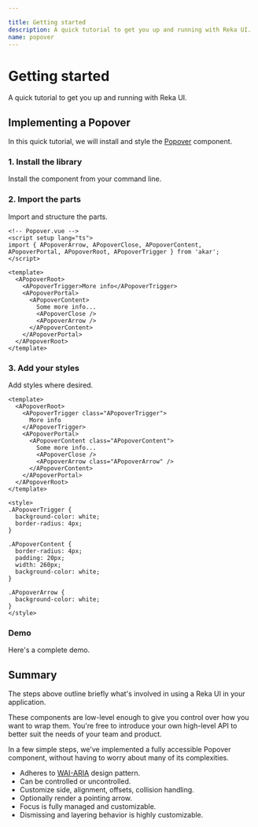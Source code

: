 ```yaml
---

title: Getting started
description: A quick tutorial to get you up and running with Reka UI.
name: popover
---
```


# Getting started

<Description>
A quick tutorial to get you up and running with Reka UI.
</Description>

## Implementing a Popover

In this quick tutorial, we will install and style the [Popover](../components/popover) component.

### 1. Install the library

Install the component from your command line.

<InstallationTabs value="akar" />

### 2. Import the parts

Import and structure the parts.

```vue
<!-- Popover.vue -->
<script setup lang="ts">
import { APopoverArrow, APopoverClose, APopoverContent, APopoverPortal, APopoverRoot, APopoverTrigger } from 'akar';
</script>

<template>
  <APopoverRoot>
    <APopoverTrigger>More info</APopoverTrigger>
    <APopoverPortal>
      <APopoverContent>
        Some more info...
        <APopoverClose />
        <APopoverArrow />
      </APopoverContent>
    </APopoverPortal>
  </APopoverRoot>
</template>
```

### 3. Add your styles

Add styles where desired.

```vue
<template>
  <APopoverRoot>
    <APopoverTrigger class="APopoverTrigger">
      More info
    </APopoverTrigger>
    <APopoverPortal>
      <APopoverContent class="APopoverContent">
        Some more info...
        <APopoverClose />
        <APopoverArrow class="APopoverArrow" />
      </APopoverContent>
    </APopoverPortal>
  </APopoverRoot>
</template>

<style>
.APopoverTrigger {
  background-color: white;
  border-radius: 4px;
}

.APopoverContent {
  border-radius: 4px;
  padding: 20px;
  width: 260px;
  background-color: white;
}

.APopoverArrow {
  background-color: white;
}
</style>
```

### Demo

Here's a complete demo.

<ComponentPreview name="popover" />

## Summary

The steps above outline briefly what's involved in using a Reka UI in your application.

These components are low-level enough to give you control over how you want to wrap them. You're free to introduce your own high-level API to better suit the needs of your team and product.

In a few simple steps, we've implemented a fully accessible Popover component, without having to worry about many of its complexities.

- Adheres to [WAI-ARIA](https://www.w3.org/WAI/ARIA/apg/patterns/dialog-modal/) design pattern.
- Can be controlled or uncontrolled.
- Customize side, alignment, offsets, collision handling.
- Optionally render a pointing arrow.
- Focus is fully managed and customizable.
- Dismissing and layering behavior is highly customizable.
